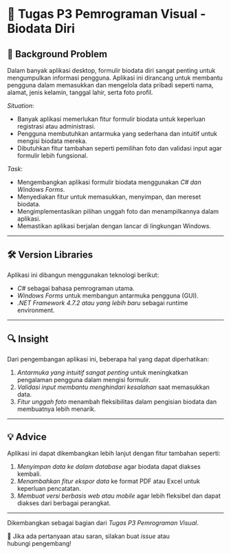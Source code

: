 # 📝 Tugas P3 Pemrograman Visual - Biodata Diri

## 📌 Background Problem
Dalam banyak aplikasi desktop, formulir biodata diri sangat penting untuk mengumpulkan informasi pengguna. Aplikasi ini dirancang untuk membantu pengguna dalam memasukkan dan mengelola data pribadi seperti nama, alamat, jenis kelamin, tanggal lahir, serta foto profil.

*Situation*:
- Banyak aplikasi memerlukan fitur formulir biodata untuk keperluan registrasi atau administrasi.
- Pengguna membutuhkan antarmuka yang sederhana dan intuitif untuk mengisi biodata mereka.
- Dibutuhkan fitur tambahan seperti pemilihan foto dan validasi input agar formulir lebih fungsional.

*Task*:
- Mengembangkan aplikasi formulir biodata menggunakan *C# dan Windows Forms*.
- Menyediakan fitur untuk memasukkan, menyimpan, dan mereset biodata.
- Mengimplementasikan pilihan unggah foto dan menampilkannya dalam aplikasi.
- Memastikan aplikasi berjalan dengan lancar di lingkungan Windows.

---

## 🛠 Version Libraries
Aplikasi ini dibangun menggunakan teknologi berikut:
- *C#* sebagai bahasa pemrograman utama.
- *Windows Forms* untuk membangun antarmuka pengguna (GUI).
- *.NET Framework 4.7.2 atau yang lebih baru* sebagai runtime environment.

---

## 🔍 Insight
Dari pengembangan aplikasi ini, beberapa hal yang dapat diperhatikan:

1. *Antarmuka yang intuitif sangat penting* untuk meningkatkan pengalaman pengguna dalam mengisi formulir.
2. *Validasi input membantu menghindari kesalahan* saat memasukkan data.
3. *Fitur unggah foto* menambah fleksibilitas dalam pengisian biodata dan membuatnya lebih menarik.

---

## 💡 Advice
Aplikasi ini dapat dikembangkan lebih lanjut dengan fitur tambahan seperti:

1. *Menyimpan data ke dalam database* agar biodata dapat diakses kembali.
2. *Menambahkan fitur ekspor data* ke format PDF atau Excel untuk keperluan pencatatan.
3. *Membuat versi berbasis web atau mobile* agar lebih fleksibel dan dapat diakses dari berbagai perangkat.

---
Dikembangkan sebagai bagian dari *Tugas P3 Pemrograman Visual*.

📧 Jika ada pertanyaan atau saran, silakan buat *issue* atau hubungi pengembang!
